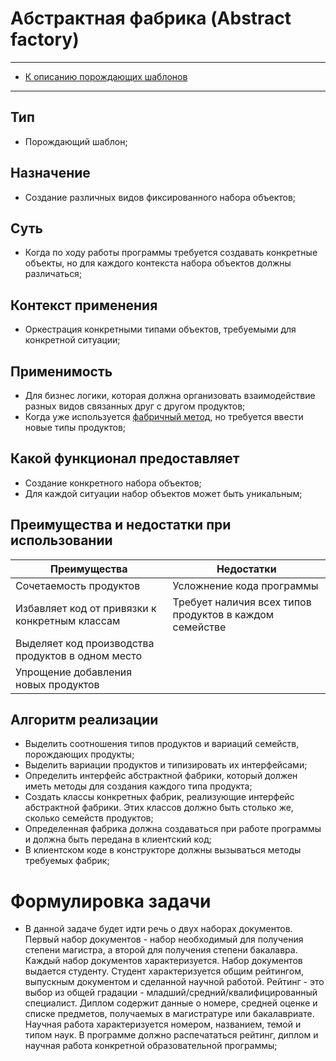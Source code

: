 # Абстрактная фабрика (Abstract factory)
****
* [К описанию порождающих шаблонов](../README.md)
****

## Тип
* Порождающий шаблон;

## Назначение
* Создание различных видов фиксированного набора объектов;

## Суть
* Когда по ходу работы программы требуется создавать конкретные объекты, 
но для каждого контекста набора объектов должны различаться;

## Контекст применения
* Оркестрация конкретными типами объектов, требуемыми для 
конкретной ситуации;

## Применимость
* Для бизнес логики, которая должна организовать взаимодействие 
разных видов связанных друг с другом продуктов;
* Когда уже используется [фабричный метод](../factorymethod/README.md), 
но требуется ввести новые типы продуктов;

## Какой функционал предоставляет
* Создание конкретного набора объектов;
* Для каждой ситуации набор объектов может быть уникальным;

## Преимущества и недостатки при использовании
| Преимущества                                      | Недостатки                                              |
|---------------------------------------------------|---------------------------------------------------------|
| Сочетаемость продуктов                            | Усложнение кода программы                               |
| Избавляет код от привязки к конкретным классам    | Требует наличия всех типов продуктов в каждом семействе |
| Выделяет код производства продуктов в одном место |                                                         |
| Упрощение добавления новых продуктов              |                                                         |

## Алгоритм реализации
* Выделить соотношения типов продуктов и вариаций семейств, порождающих продукты;
* Выделить вариации продуктов и типизировать их интерфейсами;
* Определить интерфейс абстрактной фабрики, 
который должен иметь методы для создания каждого типа продукта;
* Создать классы конкретных фабрик, реализующие интерфейс абстрактной фабрики. 
Этих классов должно быть столько же, сколько семейств продуктов;
* Определенная фабрика должна создаваться 
при работе программы и должна быть передана в клиентский код;
* В клиентском коде в конструкторе должны вызываться методы требуемых фабрик;

# Формулировка задачи
* В данной задаче будет идти речь о двух наборах документов. Первый набор документов - 
набор необходимый для получения степени магистра, а второй для получения степени бакалавра.
Каждый набор документов характеризуется. Набор документов выдается студенту. 
Студент характеризуется общим рейтингом, выпускным документом и сделанной научной работой.
Рейтинг - это выбор из общей градации - младший/средний/квалифицированный специалист. 
Диплом содержит данные о номере, средней оценке и списке предметов, 
получаемых в магистратуре или бакалавриате. Научная работа характеризуется номером, названием,
 темой и типом наук. В программе должно распечататься рейтинг, диплом и 
научная работа конкретной образовательной программы;
